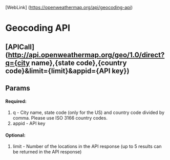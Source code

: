 [WebLink] (https://openweathermap.org/api/geocoding-api)

# Geocoding API

## [APICall] (http://api.openweathermap.org/geo/1.0/direct?q={city name},{state code},{country code}&limit={limit}&appid={API key})

## Params

#### Required:

1. q - City name, state code (only for the US) and country code divided by comma. Please use ISO 3166 country codes.
2. appid - API key

#### Optional:

1. limit - Number of the locations in the API response (up to 5 results can be returned in the API response)
